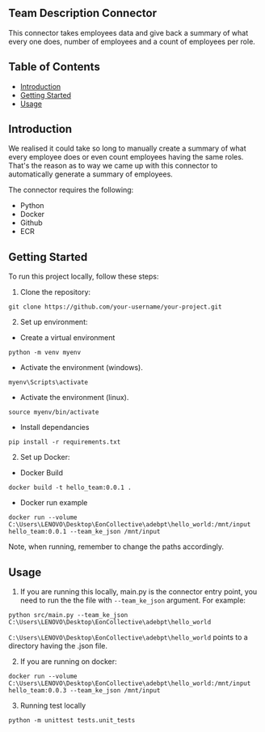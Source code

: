 ## Team Description Connector

This connector takes employees data and give back a summary of what every one does, number of employees and a count of employees per role.

## Table of Contents

- [Introduction](#introduction)
- [Getting Started](#getting-started)
- [Usage](#usage)

## Introduction

We realised it could take so long to manually create a summary of what every employee does or even count employees having the same roles. That's the reason as to way we came up with this connector to automatically generate a summary of employees.

The connector requires the following:
- Python
- Docker
- Github
- ECR

## Getting Started

To run this project locally, follow these steps:
1. Clone the repository:

```shell
git clone https://github.com/your-username/your-project.git
```

2. Set up environment:

- Create a virtual environment

```shell
python -m venv myenv
```
- Activate  the environment (windows).
```shell
myenv\Scripts\activate
```
- Activate  the environment (linux).
```shell
source myenv/bin/activate
```
- Install dependancies
```shell
pip install -r requirements.txt
```
2. Set up Docker:

- Docker Build
```shell
docker build -t hello_team:0.0.1 .
```

- Docker run example
```shell
docker run --volume C:\Users\LENOVO\Desktop\EonCollective\adebpt\hello_world:/mnt/input hello_team:0.0.1 --team_ke_json /mnt/input
```
Note, when running, remember to change the paths accordingly.

## Usage

1. If you are running this locally, main.py is the connector entry point, you need to run the the file with `--team_ke_json` argument. For example:

```
python src/main.py --team_ke_json C:\Users\LENOVO\Desktop\EonCollective\adebpt\hello_world
```
`C:\Users\LENOVO\Desktop\EonCollective\adebpt\hello_world` points to a directory having the .json file.

2. If you are running on docker:

```
docker run --volume C:\Users\LENOVO\Desktop\EonCollective\adebpt\hello_world:/mnt/input hello_team:0.0.3 --team_ke_json /mnt/input
```
3. Running test locally
```shell
python -m unittest tests.unit_tests
```